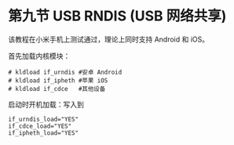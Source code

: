 # 第九节 USB RNDIS (USB 网络共享)

该教程在小米手机上测试通过，理论上同时支持 Android 和 iOS。

首先加载内核模块：

```
# kldload if_urndis #安卓 Android 
# kldload if_ipheth #苹果 iOS
# kldload if_cdce   #其他设备
```

启动时开机加载：写入到

```
if_urndis_load="YES"
if_cdce_load="YES"
if_ipheth_load="YES"
```
